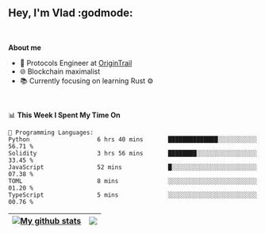 ## Hey, I'm Vlad :godmode:

<br/>

**About me**
- 💼 Protocols Engineer at [OriginTrail](https://github.com/OriginTrail)
- 🌐 Blockchain maximalist
- 📚 Currently focusing on learning Rust :gear:

<br/>

<!--START_SECTION:waka-->
📊 **This Week I Spent My Time On** 

```text
💬 Programming Languages: 
Python                   6 hrs 40 mins       ██████████████░░░░░░░░░░░   56.71 % 
Solidity                 3 hrs 56 mins       ████████░░░░░░░░░░░░░░░░░   33.45 % 
JavaScript               52 mins             █░░░░░░░░░░░░░░░░░░░░░░░░   07.38 % 
TOML                     8 mins              ░░░░░░░░░░░░░░░░░░░░░░░░░   01.20 % 
TypeScript               5 mins              ░░░░░░░░░░░░░░░░░░░░░░░░░   00.76 % 

```


<!--END_SECTION:waka-->


| <a href="https://github.com/anuraghazra/github-readme-stats"><img align="center" src="https://github-readme-stats.vercel.app/api?username=u-hubar&show_icons=true&include_all_commits=true&theme=dark&hide_border=true" alt="My github stats" /></a> | <a href="https://github.com/anuraghazra/github-readme-stats"><img align="center" src="https://github-readme-stats.vercel.app/api/top-langs/?username=u-hubar&layout=compact&theme=dark&hide_border=true" /></a> |
| ------------- | ------------- |
